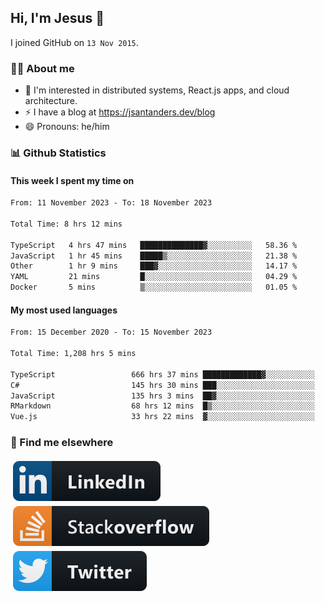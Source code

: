 ## Hi, I'm Jesus 👋

I joined GitHub on `13 Nov 2015`.

<!-- Talking about you -->

### 👨‍💻 About me

- 👦 I'm interested in distributed systems, React.js apps, and cloud architecture.
- ⚡️ I have a blog at <https://jsantanders.dev/blog>
- 😄 Pronouns: he/him

### 📊 Github Statistics

#### This week I spent my time on

<!--START_SECTION:weekly-->

```txt
From: 11 November 2023 - To: 18 November 2023

Total Time: 8 hrs 12 mins

TypeScript   4 hrs 47 mins   ██████████████▓░░░░░░░░░░   58.36 %
JavaScript   1 hr 45 mins    █████▒░░░░░░░░░░░░░░░░░░░   21.38 %
Other        1 hr 9 mins     ███▓░░░░░░░░░░░░░░░░░░░░░   14.17 %
YAML         21 mins         █░░░░░░░░░░░░░░░░░░░░░░░░   04.29 %
Docker       5 mins          ▒░░░░░░░░░░░░░░░░░░░░░░░░   01.05 %
```

<!--END_SECTION:weekly-->

#### My most used languages

<!--START_SECTION:alltime-->

```txt
From: 15 December 2020 - To: 15 November 2023

Total Time: 1,208 hrs 5 mins

TypeScript                 666 hrs 37 mins █████████████▓░░░░░░░░░░░   55.18 %
C#                         145 hrs 30 mins ███░░░░░░░░░░░░░░░░░░░░░░   12.05 %
JavaScript                 135 hrs 3 mins  ██▓░░░░░░░░░░░░░░░░░░░░░░   11.18 %
RMarkdown                  68 hrs 12 mins  █▒░░░░░░░░░░░░░░░░░░░░░░░   05.65 %
Vue.js                     33 hrs 22 mins  ▓░░░░░░░░░░░░░░░░░░░░░░░░   02.76 %
```

<!--END_SECTION:alltime-->

### 📢 Find me elsewhere

<p>
  <a target="_blank" href="https://linkedin.com/in/jsantanders">
    <img src="https://github.com/jsantanders/jsantanders/blob/master/img/linkedin.svg" alt="LinkedIn" style="vertical-align:top; margin:4px">
  </a>
  
  <a target="_blank" href="https://stackoverflow.com/users/7318331/jesus-santander">
    <img src="https://github.com/jsantanders/jsantanders/blob/master/img/stackoverflow.svg" alt="StackOverflow" style="vertical-align:top; margin:4px">
  </a>
  
  <a target="_blank" href="http://twitter.com/jsantanders">
    <img src="https://github.com/jsantanders/jsantanders/blob/master/img/twitter.svg" alt="Twitter" style="vertical-align:top; margin:4px">
  </a>
</p>
